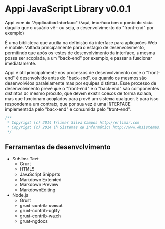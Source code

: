 # Appi JavaScript Library v0.0.1

 Appi vem de "Application Interface" (Aqui, interface tem o ponto de vista
 daquilo que o usuário vê - ou seja, o desenvolvimento do "front-end" por
 exemplo)

 É uma biblioteca que auxilia na definição da interface para aplicações Web e
 mobile. Voltada principalmente para o estágio de desenvolvimento, permitindo
 que após os testes de desenvolvimento da interface, a mesma possa ser
 acoplada, a um "back-end" por exemplo, e passar a funcionar imediatamente.

 Appi é útil principalmente nos processos de desenvolvimento onde o "front-end"
 é desenvolvido antes do "back-end", ou quando os mesmos são desenvolvidos
 paralelamente mas por equipes distintas. Esse processo de desenvolvimento
 prevê que o "front-end" e o "back-end" são componentes distintos do mesmo
 produto, que devem existir coesos de forma isolada, mas que funcionam
 acoplados para provê um sistema qualquer. E para isso respondem a um contrato,
 que por sua vez é uma INTERFACE implementada pelo "back-end" e consumida pelo
 "front-end".

```js
/**
 * Copyright (c) 2014 Erlimar Silva Campos http://erlimar.com
 * Copyright (c) 2014 Eh Sistemas de Informática http://www.ehsistemas.com.br
 */
```

## Ferramentas de desenvolvimento

* Sublime Text
    * Grunt
    * HTML5
    * JavaScript Snippets
    * Markdown Extended
    * Markdown Preview
    * MarkdownEditing
* Node.js
    * Grunt
    * grunt-contrib-concat
    * grunt-contrib-uglify
    * grunt-contrib-watch
    * grunt-ngdocs
